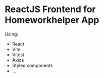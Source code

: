 # ReactJS Frontend for Homeworkhelper App

Using:

 * React
 * Vite
 * Vitest
 * Axios
 * Styled components
 * ...
